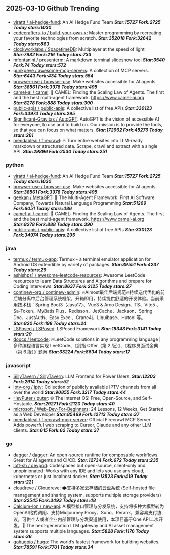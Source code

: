 ## 2025-03-10 Github Trending

### 
* [virattt / ai-hedge-fund](https://github.com/virattt/ai-hedge-fund): An AI Hedge Fund Team ***Star:15727 Fork:2725 Today stars:1030***
* [codecrafters-io / build-your-own-x](https://github.com/codecrafters-io/build-your-own-x): Master programming by recreating your favorite technologies from scratch. ***Star:352018 Fork:32642 Today stars:863***
* [clockworklabs / SpacetimeDB](https://github.com/clockworklabs/SpacetimeDB): Multiplayer at the speed of light ***Star:7982 Fork:216 Today stars:733***
* [mfontanini / presenterm](https://github.com/mfontanini/presenterm): A markdown terminal slideshow tool ***Star:3540 Fork:74 Today stars:572***
* [punkpeye / awesome-mcp-servers](https://github.com/punkpeye/awesome-mcp-servers): A collection of MCP servers. ***Star:6443 Fork:434 Today stars:554***
* [browser-use / browser-use](https://github.com/browser-use/browser-use): Make websites accessible for AI agents ***Star:38561 Fork:3978 Today stars:495***
* [camel-ai / camel](https://github.com/camel-ai/camel): 🐫 CAMEL: Finding the Scaling Law of Agents. The first and the best multi-agent framework. https://www.camel-ai.org ***Star:8278 Fork:888 Today stars:390***
* [public-apis / public-apis](https://github.com/public-apis/public-apis): A collective list of free APIs ***Star:330123 Fork:34974 Today stars:295***
* [Significant-Gravitas / AutoGPT](https://github.com/Significant-Gravitas/AutoGPT): AutoGPT is the vision of accessible AI for everyone, to use and to build on. Our mission is to provide the tools, so that you can focus on what matters. ***Star:172962 Fork:45276 Today stars:261***
* [mendableai / firecrawl](https://github.com/mendableai/firecrawl): 🔥 Turn entire websites into LLM-ready markdown or structured data. Scrape, crawl and extract with a single API. ***Star:29896 Fork:2530 Today stars:251***

### python
* [virattt / ai-hedge-fund](https://github.com/virattt/ai-hedge-fund): An AI Hedge Fund Team ***Star:15727 Fork:2725 Today stars:1030***
* [browser-use / browser-use](https://github.com/browser-use/browser-use): Make websites accessible for AI agents ***Star:38561 Fork:3978 Today stars:495***
* [geekan / MetaGPT](https://github.com/geekan/MetaGPT): 🌟 The Multi-Agent Framework: First AI Software Company, Towards Natural Language Programming ***Star:51269 Fork:6051 Today stars:486***
* [camel-ai / camel](https://github.com/camel-ai/camel): 🐫 CAMEL: Finding the Scaling Law of Agents. The first and the best multi-agent framework. https://www.camel-ai.org ***Star:8278 Fork:888 Today stars:390***
* [public-apis / public-apis](https://github.com/public-apis/public-apis): A collective list of free APIs ***Star:330123 Fork:34974 Today stars:295***

### java
* [termux / termux-app](https://github.com/termux/termux-app): Termux - a terminal emulator application for Android OS extendible by variety of packages. ***Star:39551 Fork:4237 Today stars:29***
* [ashishps1 / awesome-leetcode-resources](https://github.com/ashishps1/awesome-leetcode-resources): Awesome LeetCode resources to learn Data Structures and Algorithms and prepare for Coding Interviews. ***Star:8637 Fork:2125 Today stars:27***
* [continew-org / continew-admin](https://github.com/continew-org/continew-admin): 🔥Almost最佳后端规范🔥持续迭代优化的前后端分离中后台管理系统框架，开箱即用，持续提供舒适的开发体验。当前采用技术栈：Spring Boot3（Java17）、Vue3 & Arco Design、TS、Vite5 、Sa-Token、MyBatis Plus、Redisson、JetCache、Jackson、Spring Doc、JustAuth、Easy Excel、Crane4j、Liquibase、Hutool 等。 ***Star:820 Fork:198 Today stars:24***
* [LSPosed / LSPosed](https://github.com/LSPosed/LSPosed): LSPosed Framework ***Star:19343 Fork:3141 Today stars:20***
* [doocs / leetcode](https://github.com/doocs/leetcode): 🔥LeetCode solutions in any programming language | 多种编程语言实现 LeetCode、《剑指 Offer（第 2 版）》、《程序员面试金典（第 6 版）》题解 ***Star:33224 Fork:8634 Today stars:17***

### javascript
* [SillyTavern / SillyTavern](https://github.com/SillyTavern/SillyTavern): LLM Frontend for Power Users. ***Star:12203 Fork:2914 Today stars:52***
* [iptv-org / iptv](https://github.com/iptv-org/iptv): Collection of publicly available IPTV channels from all over the world ***Star:90855 Fork:3217 Today stars:44***
* [HeyPuter / puter](https://github.com/HeyPuter/puter): 🌐 The Internet OS! Free, Open-Source, and Self-Hostable. ***Star:29271 Fork:2120 Today stars:40***
* [microsoft / Web-Dev-For-Beginners](https://github.com/microsoft/Web-Dev-For-Beginners): 24 Lessons, 12 Weeks, Get Started as a Web Developer ***Star:85469 Fork:12713 Today stars:37***
* [mendableai / firecrawl-mcp-server](https://github.com/mendableai/firecrawl-mcp-server): Official Firecrawl MCP Server - Adds powerful web scraping to Cursor, Claude and any other LLM clients. ***Star:615 Fork:62 Today stars:37***

### go
* [dagger / dagger](https://github.com/dagger/dagger): An open-source runtime for composable workflows. Great for AI agents and CI/CD. ***Star:12734 Fork:672 Today stars:235***
* [loft-sh / devpod](https://github.com/loft-sh/devpod): Codespaces but open-source, client-only and unopinionated: Works with any IDE and lets you use any cloud, kubernetes or just localhost docker. ***Star:13523 Fork:419 Today stars:221***
* [cloudreve / Cloudreve](https://github.com/cloudreve/Cloudreve): 🌩支持多家云存储的云盘系统 (Self-hosted file management and sharing system, supports multiple storage providers) ***Star:22545 Fork:3493 Today stars:48***
* [Calcium-Ion / new-api](https://github.com/Calcium-Ion/new-api): AI模型接口管理与分发系统，支持将多种大模型转为OpenAI格式调用、支持Midjourney Proxy、Suno、Rerank，兼容易支付协议，可供个人或者企业内部管理与分发渠道使用，本项目基于One API二次开发。🍥 The next-generation LLM gateway and AI asset management system supports multiple languages. ***Star:5828 Fork:1176 Today stars:36***
* [gohugoio / hugo](https://github.com/gohugoio/hugo): The world’s fastest framework for building websites. ***Star:78591 Fork:7701 Today stars:34***
